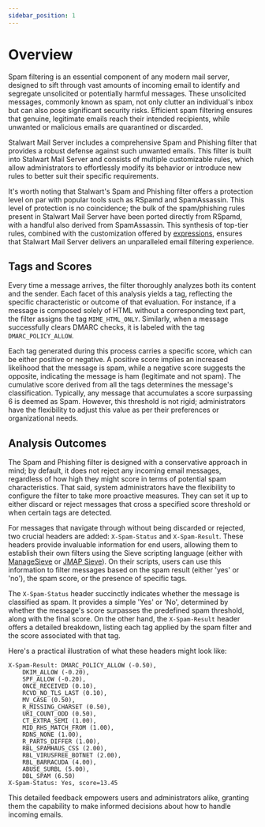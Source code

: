 ```yaml
---
sidebar_position: 1
---
```


# Overview

Spam filtering is an essential component of any modern mail server, designed to sift through vast amounts of incoming email to identify and segregate unsolicited or potentially harmful messages. These unsolicited messages, commonly known as spam, not only clutter an individual's inbox but can also pose significant security risks. Efficient spam filtering ensures that genuine, legitimate emails reach their intended recipients, while unwanted or malicious emails are quarantined or discarded.

Stalwart Mail Server includes a comprehensive Spam and Phishing filter that provides a robust defense against such unwanted emails. This filter is built into Stalwart Mail Server and consists of multiple customizable rules, which allow administrators to effortlessly modify its behavior or introduce new rules to better suit their specific requirements. 

It's worth noting that Stalwart's Spam and Phishing filter offers a protection level on par with popular tools such as RSpamd and SpamAssassin. This level of protection is no coincidence; the bulk of the spam/phishing rules present in Stalwart Mail Server have been ported directly from RSpamd, with a handful also derived from SpamAssassin. This synthesis of top-tier rules, combined with the customization offered by [expressions](/docs/configuration/expressions/overview), ensures that Stalwart Mail Server delivers an unparalleled email filtering experience.

## Tags and Scores

Every time a message arrives, the filter thoroughly analyzes both its content and the sender. Each facet of this analysis yields a tag, reflecting the specific characteristic or outcome of that evaluation. For instance, if a message is composed solely of HTML without a corresponding text part, the filter assigns the tag `MIME_HTML_ONLY`. Similarly, when a message successfully clears DMARC checks, it is labeled with the tag `DMARC_POLICY_ALLOW`.

Each tag generated during this process carries a specific score, which can be either positive or negative. A positive score implies an increased likelihood that the message is spam, while a negative score suggests the opposite, indicating the message is ham (legitimate and not spam). The cumulative score derived from all the tags determines the message's classification. Typically, any message that accumulates a score surpassing 6 is deemed as Spam. However, this threshold is not rigid; administrators have the flexibility to adjust this value as per their preferences or organizational needs.

## Analysis Outcomes

The Spam and Phishing filter is designed with a conservative approach in mind; by default, it does not reject any incoming email messages, regardless of how high they might score in terms of potential spam characteristics. That said, system administrators have the flexibility to configure the filter to take more proactive measures. They can set it up to either discard or reject messages that cross a specified score threshold or when certain tags are detected.

For messages that navigate through without being discarded or rejected, two crucial headers are added: `X-Spam-Status` and `X-Spam-Result`. These headers provide invaluable information for end users, allowing them to establish their own filters using the Sieve scripting language (either with [ManageSieve](/docs/sieve/managesieve) or [JMAP Sieve](/docs/jmap/sieve)). On their scripts, users can use this information to filter messages based on the spam result (either 'yes' or 'no'), the spam score, or the presence of specific tags.

The `X-Spam-Status` header succinctly indicates whether the message is classified as spam. It provides a simple 'Yes' or 'No', determined by whether the message's score surpasses the predefined spam threshold, along with the final score. On the other hand, the `X-Spam-Result` header offers a detailed breakdown, listing each tag applied by the spam filter and the score associated with that tag.

Here's a practical illustration of what these headers might look like:

```
X-Spam-Result: DMARC_POLICY_ALLOW (-0.50),
	DKIM_ALLOW (-0.20),
	SPF_ALLOW (-0.20),
	ONCE_RECEIVED (0.10),
	RCVD_NO_TLS_LAST (0.10),
	MV_CASE (0.50),
	R_MISSING_CHARSET (0.50),
	URI_COUNT_ODD (0.50),
	CT_EXTRA_SEMI (1.00),
	MID_RHS_MATCH_FROM (1.00),
	RDNS_NONE (1.00),
	R_PARTS_DIFFER (1.00),
	RBL_SPAMHAUS_CSS (2.00),
	RBL_VIRUSFREE_BOTNET (2.00),
	RBL_BARRACUDA (4.00),
	ABUSE_SURBL (5.00),
	DBL_SPAM (6.50)
X-Spam-Status: Yes, score=13.45
```

This detailed feedback empowers users and administrators alike, granting them the capability to make informed decisions about how to handle incoming emails.
